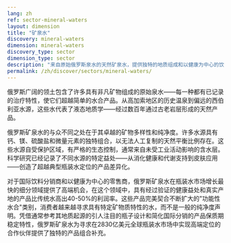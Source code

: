 ```yaml
---
lang: zh
ref: sector-mineral-waters
layout: dimension
title: "矿泉水"
discovery: mineral-waters
dimension: mineral-waters
discovery_type: sector
dimension_type: sector
description: "来自原始俄罗斯泉水的天然矿泉水，提供独特的地质组成和以健康为中心的饮料选择。"
permalink: /zh/discover/sectors/mineral-waters/
---
```


俄罗斯广阔的领土包含了许多具有非凡矿物组成的原始泉水——每一种都有已记录的治疗特性，使它们超越简单的水合产品。从高加索地区的历史温泉到偏远的西伯利亚水源，这些水代表了液态地质学——经过数百年通过古老岩层形成的天然产品。

俄罗斯矿泉水的与众不同之处在于其卓越的矿物多样性和纯净度。许多水源具有钙、镁、硫酸盐和微量元素的独特组合，以无法人工复制的天然平衡比例存在。这些水源自受保护区域，有严格的生态控制，通常来自未受工业活动影响的含水层。科学研究已经记录了不同水源的特定益处——从消化健康和代谢支持到皮肤应用——创造了超越典型瓶装水定位的产品差异化。

对于国际饮料分销商和以健康为中心的零售商，俄罗斯矿泉水在瓶装水市场增长最快的细分领域提供了高端机会，在这个领域中，具有经过验证的健康益处和真实产地的产品比传统水高出40-50%的利润率。这些产品完美契合不断扩大的"功能性水合"类别，消费者越来越寻求具有特定矿物质特性的水，而不是一般的纯净度声明。凭借通常参考其地质起源的引人注目的瓶子设计和简化国际分销的产品保质期稳定特性，俄罗斯矿泉水为寻求在2830亿美元全球瓶装水市场中实现高端定位的合作伙伴提供了独特的产品组合补充。
